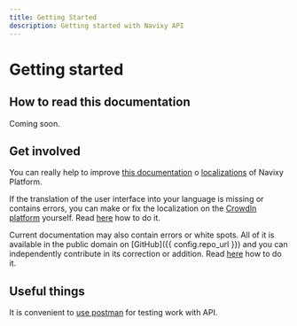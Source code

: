 ```yaml
---
title: Getting Started
description: Getting started with Navixy API
---
```


# Getting started

## How to read this documentation

Coming soon.

## Get involved

You can really help to improve [this documentation](./get-involved.md) o
 [localizations](./localizations/localizations.md) of Navixy Platform.

If the translation of the user interface into your language is missing or contains errors, 
you can make or fix the localization on the [CrowdIn platform](https://crowdin.com/) yourself. 
Read [here](./localizations/localizations.md) how to do it.

Current documentation may also contain errors or white spots. 
All of it is available in the public domain on [GitHub]({{ config.repo_url }}) and you can 
independently contribute in its correction or addition.
Read [here](./get-involved.md) how to do it.


## Useful things

It is convenient to [use postman](./postman.md) for testing work with API.